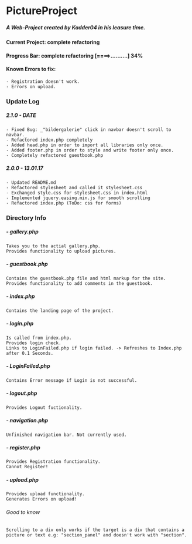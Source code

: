 # PictureProject
##### A Web-Project created by Kadder04 in his leasure time.

#### Current Project: complete refactoring
#### Progress Bar: complete refactoring [====>..........] 34%

#### Known Errors to fix:
    - Registration doesn't work.
    - Errors on upload.
### Update Log
##### 2.1.0 - DATE

    - Fixed Bug: _"bildergalerie" click in navbar doesn't scroll to navbar._
    - Refactored index.php completely
    - Added head.php in order to import all libraries only once.
    - Added footer.php in order to style and write footer only once.
    - Completely refactored guestbook.php

##### 2.0.0 - 13.01.17

    - Updated README.md
    - Refactored stylesheet and called it stylesheet.css
    - Exchanged style.css for stylesheet.css in index.html
    - Implemented jquery.easing.min.js for smooth scrolling
    - Refactored index.php (ToDo: css for forms)

### Directory Info
##### - gallery.php
    Takes you to the actial gallery.php.
    Provides functionality to upload pictures.
##### - guestbook.php
    Contains the guestbook.php file and html markup for the site.
    Provides functionality to add comments in the guestbook.
##### - index.php
    Contains the landing page of the project.
##### - login.php
    Is called from index.php.
    Provides login check.
    Links to LoginFailed.php if login failed. -> Refreshes to Index.php after 0.1 Seconds.
##### - LoginFailed.php
    Contains Error message if Login is not successful.
##### - logout.php
    Provides Logout fuctionality.
##### - navigation.php
    Unfinished navigation bar. Not currently used.
##### - register.php
    Provides Registration functionality.
    Cannot Register!
##### - upload.php
    Provides upload functionality.
    Generates Errors on upload!
###### Good to know
    Scrolling to a div only works if the target is a div that contains a picture or text e.g: "section_panel" and doesn't work with "section".

